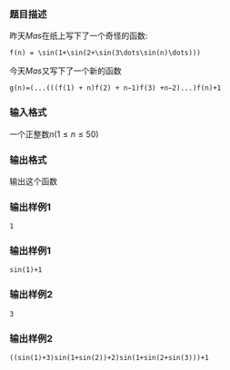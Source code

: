 ### 题目描述
昨天$Mas$在纸上写下了一个奇怪的函数:
```katex
f(n) = \sin(1+\sin(2+\sin(3\dots\sin(n)\dots)))
```
今天$Mas$又写下了一个新的函数
```katex
g(n)=(...(((f(1) + n)f(2) + n−1)f(3) +n−2)...)f(n)+1
```
### 输入格式
一个正整数$n(1 \leq n \leq 50)$
### 输出格式
输出这个函数

### 输出样例1
```
1
```
### 输出样例1
```
sin(1)+1
```

### 输出样例2
```
3
```
### 输出样例2
```
((sin(1)+3)sin(1+sin(2))+2)sin(1+sin(2+sin(3)))+1
```